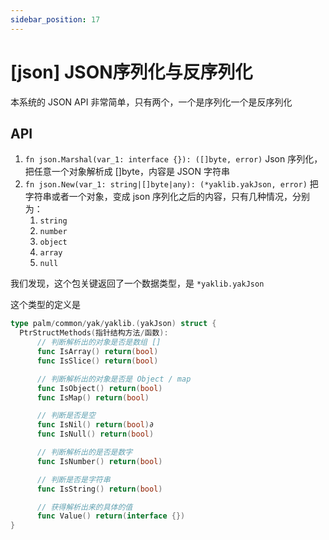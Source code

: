 ```yaml
---
sidebar_position: 17
---
```


# [json] JSON序列化与反序列化

本系统的 JSON API 非常简单，只有两个，一个是序列化一个是反序列化

## API

1. `fn json.Marshal(var_1: interface {}): ([]byte, error)` Json 序列化，把任意一个对象解析成 []byte，内容是 JSON 字符串
1. `fn json.New(var_1: string|[]byte|any): (*yaklib.yakJson, error)` 把字符串或者一个对象，变成 json 序列化之后的内容，只有几种情况，分别为：
    1. `string`
    1. `number`
    1. `object`
    1. `array`
    1. `null`
    
 我们发现，这个包关键返回了一个数据类型，是 `*yaklib.yakJson`
 
 这个类型的定义是
 
 ```go
 type palm/common/yak/yaklib.(yakJson) struct {
   PtrStructMethods(指针结构方法/函数):
       // 判断解析出的对象是否是数组 [] 
       func IsArray() return(bool)
       func IsSlice() return(bool)

       // 判断解析出的对象是否是 Object / map
       func IsObject() return(bool)
       func IsMap() return(bool)

       // 判断是否是空
       func IsNil() return(bool)∂
       func IsNull() return(bool)

       // 判断解析出的是否是数字
       func IsNumber() return(bool)

       // 判断是否是字符串
       func IsString() return(bool)

       // 获得解析出来的具体的值
       func Value() return(interface {})
 }
```
